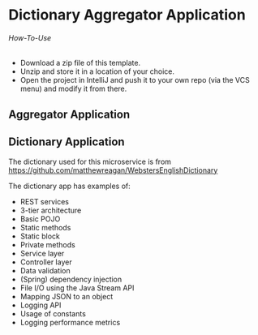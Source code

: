 # Dictionary Aggregator Application
###### How-To-Use
- Download a zip file of this template.
- Unzip and store it in a location of your choice.
- Open the project in IntelliJ and push it to your own repo (via the VCS menu) and modify it from there.

## Aggregator Application

## Dictionary Application
The dictionary used for this microservice is from https://github.com/matthewreagan/WebstersEnglishDictionary

The dictionary app has examples of:
- REST services
- 3-tier architecture
- Basic POJO
- Static methods
- Static block
- Private methods
- Service layer
- Controller layer
- Data validation
- (Spring) dependency injection
- File I/O using the Java Stream API
- Mapping JSON to an object
- Logging API
- Usage of constants
- Logging performance metrics



